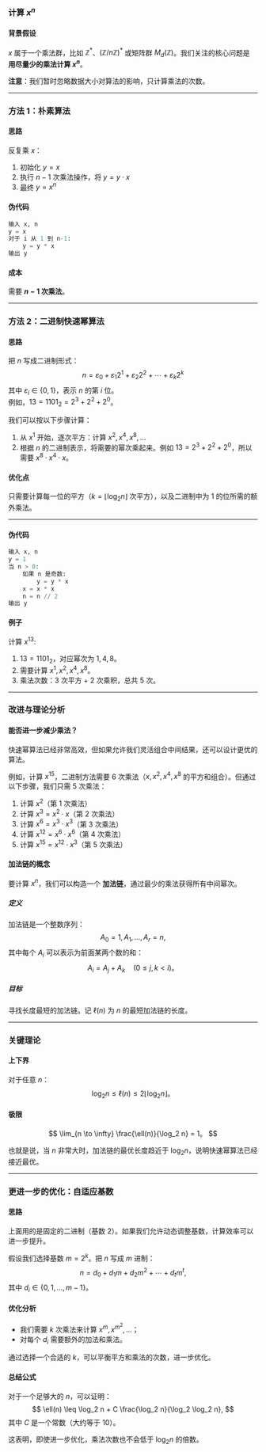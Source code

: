 ### 计算 $x^n$

#### 背景假设
$x$ 属于一个乘法群，比如 $\mathbb{Z}^*$、$(\mathbb{Z}/n\mathbb{Z})^*$ 或矩阵群 $M_d(\mathbb{Z})$。我们关注的核心问题是 **用尽量少的乘法计算 $x^n$**。

**注意**：我们暂时忽略数据大小对算法的影响，只计算乘法的次数。

---

### 方法 1：朴素算法

#### 思路
反复乘 $x$：
1. 初始化 $y = x$
2. 执行 $n-1$ 次乘法操作，将 $y = y \cdot x$
3. 最终 $y = x^n$

#### 伪代码
```python
输入 x, n
y = x
对于 i 从 1 到 n-1:
    y = y * x
输出 y
```

#### 成本
需要 **$n-1$ 次乘法**。

---

### 方法 2：二进制快速幂算法

#### 思路
把 $n$ 写成二进制形式：
$$
n = \varepsilon_0 + \varepsilon_1 2^1 + \varepsilon_2 2^2 + \cdots + \varepsilon_k 2^k
$$
其中 $\varepsilon_i \in \{0, 1\}$，表示 $n$ 的第 $i$ 位。  
例如，$13 = 1101_2 = 2^3 + 2^2 + 2^0$。

我们可以按以下步骤计算：
1. 从 $x^1$ 开始，逐次平方：计算 $x^2, x^4, x^8, \dots$
2. 根据 $n$ 的二进制表示，将需要的幂次乘起来。例如 $13 = 2^3 + 2^2 + 2^0$，所以需要 $x^8 \cdot x^4 \cdot x$。

#### 优化点
只需要计算每一位的平方（$k = \lfloor \log_2 n \rfloor$ 次平方），以及二进制中为 1 的位所需的额外乘法。

---

#### 伪代码
```python
输入 x, n
y = 1
当 n > 0:
    如果 n 是奇数:
        y = y * x
    x = x * x
    n = n // 2
输出 y
```

#### 例子
计算 $x^{13}$:
1. $13 = 1101_2$，对应幂次为 $1, 4, 8$。
2. 需要计算 $x^1, x^2, x^4, x^8$。
3. 乘法次数：3 次平方 + 2 次乘积，总共 5 次。

---

### 改进与理论分析

#### 能否进一步减少乘法？
快速幂算法已经非常高效，但如果允许我们灵活组合中间结果，还可以设计更优的算法。

例如，计算 $x^{15}$，二进制方法需要 6 次乘法（$x, x^2, x^4, x^8$ 的平方和组合）。但通过以下步骤，我们只需 5 次乘法：
1. 计算 $x^2$（第 1 次乘法）
2. 计算 $x^3 = x^2 \cdot x$（第 2 次乘法）
3. 计算 $x^6 = x^3 \cdot x^3$（第 3 次乘法）
4. 计算 $x^{12} = x^6 \cdot x^6$（第 4 次乘法）
5. 计算 $x^{15} = x^{12} \cdot x^3$（第 5 次乘法）

#### 加法链的概念
要计算 $x^n$，我们可以构造一个 **加法链**，通过最少的乘法获得所有中间幂次。

##### 定义
加法链是一个整数序列：
$$
A_0 = 1, \, A_1, \, \dots, \, A_r = n,
$$
其中每个 $A_i$ 可以表示为前面某两个数的和：
$$
A_i = A_j + A_k \quad (0 \leq j, k < i)。
$$

##### 目标
寻找长度最短的加法链。记 $\ell(n)$ 为 $n$ 的最短加法链的长度。

---

### 关键理论

#### 上下界
对于任意 $n$：
$$
\log_2 n \leq \ell(n) \leq 2 \lfloor \log_2 n \rfloor。
$$

#### 极限
$$
\lim_{n \to \infty} \frac{\ell(n)}{\log_2 n} = 1。
$$

也就是说，当 $n$ 非常大时，加法链的最优长度趋近于 $\log_2 n$，说明快速幂算法已经接近最优。

---

### 更进一步的优化：自适应基数

#### 思路
上面用的是固定的二进制（基数 $2$）。如果我们允许动态调整基数，计算效率可以进一步提升。

假设我们选择基数 $m = 2^k$。把 $n$ 写成 $m$ 进制：
$$
n = d_0 + d_1 m + d_2 m^2 + \cdots + d_t m^t,
$$
其中 $d_i \in \{0, 1, \dots, m-1\}$。

#### 优化分析
- 我们需要 $k$ 次乘法来计算 $x^m, x^{m^2}, \dots$；
- 对每个 $d_i$ 需要额外的加法和乘法。

通过选择一个合适的 $k$，可以平衡平方和乘法的次数，进一步优化。

#### 总结公式
对于一个足够大的 $n$，可以证明：
$$
\ell(n) \leq \log_2 n + C \frac{\log_2 n}{\log_2 \log_2 n},
$$
其中 $C$ 是一个常数（大约等于 10）。

这表明，即使进一步优化，乘法次数也不会低于 $\log_2 n$ 的倍数。